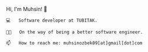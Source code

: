 
   Hi, I'm Muhsin! 👋
    
<p align="center">
	
<samp>
		
	💻   Software developer at TUBITAK.
	
	💪🏻   On the way of being a better software engineer.
	
	📫   How to reach me: muhsinozbek09[at]gmail[dot]com
	
</samp>	
	
</p>

<!-- 🎨 Portfolio: ..   -->
